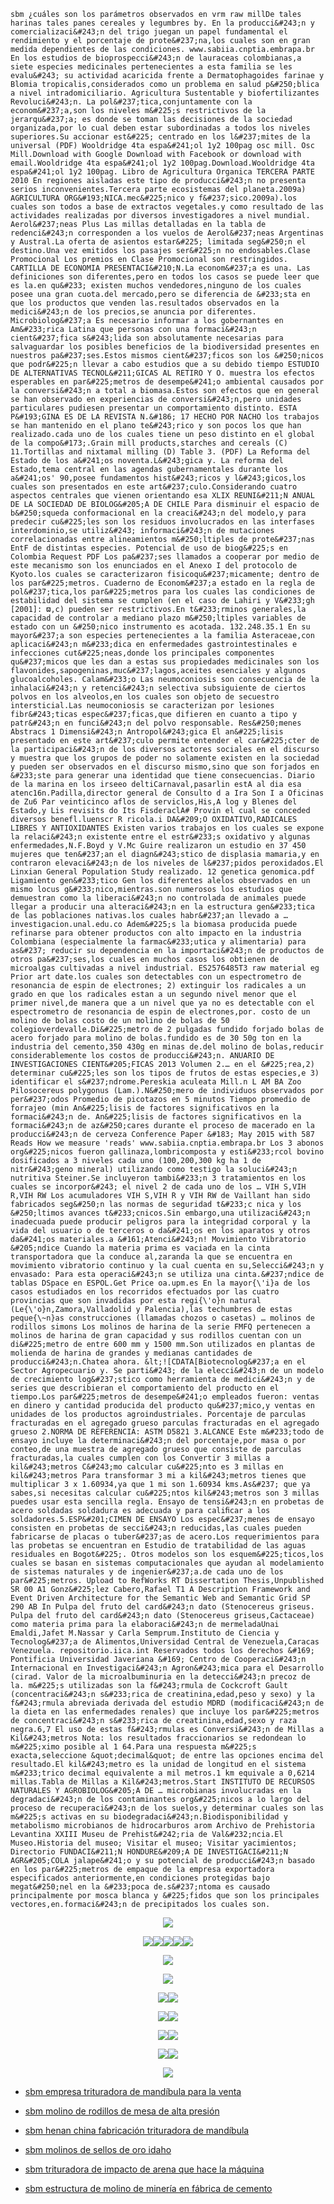
```
sbm ¿cuáles son los parámetros observados en vrm raw millDe tales harinas tales panes cereales y legumbres by. En la producci&#243;n y comercializaci&#243;n del trigo juegan un papel fundamental el rendimiento y el porcentaje de prote&#237;na,los cuales son en gran medida dependientes de las condiciones. www.sabiia.cnptia.embrapa.br En los estudios de bioprospecci&#243;n de lauraceas colombianas,a siete especies medicinales pertenecientes a esta familia se les evalu&#243; su actividad acaricida frente a Dermatophagoides farinae y Blomia tropicalis,considerados como un problema en salud p&#250;blica a nivel intradomiciliario. Agricultura Sustentable y biofertilizantes Revoluci&#243;n. La pol&#237;tica,conjuntamente con la econom&#237;a,son los niveles m&#225;s restrictivos de la jerarqu&#237;a; es donde se toman las decisiones de la sociedad organizada,por lo cual deben estar subordinadas a todos los niveles superiores.Su accionar est&#225; centrado en los l&#237;mites de la universal (PDF) Wooldridge 4ta espa&#241;ol 1y2 100pag osc mill. Osc Mill.Download with Google Download with Facebook or download with email.Wooldridge 4ta espa&#241;ol 1y2 100pag.Download.Wooldridge 4ta espa&#241;ol 1y2 100pag. Libro de Agricultura Organica TERCERA PARTE 2010 En regiones aisladas este tipo de producci&#243;n no presenta serios inconvenientes.Tercera parte ecosistemas del planeta.2009a) AGRICULTURA ORG&#193;NICA.mec&#225;nico y f&#237;sico.2009a).los cuales son todos a base de extractos vegetales.y como resultado de las actividades realizadas por diversos investigadores a nivel mundial. Aerol&#237;neas Plus Las millas detalladas en la tabla de redenci&#243;n corresponden a los vuelos de Aerol&#237;neas Argentinas y Austral.La oferta de asientos estar&#225; limitada seg&#250;n el destino.Una vez emitidos los pasajes ser&#225;n no endosables.Clase Promocional Los premios en Clase Promocional son restringidos. CARTILLA DE ECONOMIA PRESENTACI&#210;N.La econom&#237;a es una. Las definiciones son diferentes,pero en todos los casos se puede leer que es la.en qu&#233; existen muchos vendedores,ninguno de los cuales posee una gran cuota.del mercado,pero se diferencia de &#233;sta en que los productos que venden las.resultados observados en la medici&#243;n de los precios,se anuncia por diferentes. Microbiolog&#237;a Es necesario informar a los gobernantes en Am&#233;rica Latina que personas con una formaci&#243;n cient&#237;fica s&#243;lida son absolutamente necesarias para salvaguardar los posibles beneficios de la biodiversidad presentes en nuestros pa&#237;ses.Estos mismos cient&#237;ficos son los &#250;nicos que podr&#225;n llevar a cabo estudios que a su debido tiempo ESTUDIO DE ALTERNATIVAS TECNOL&#211;GICAS AL RETIRO Y O. muestra los efectos esperables en par&#225;metros de desempe&#241;o ambiental causados por la conversi&#243;n a total a biomasa.Estos son efectos que en general se han observado en experiencias de conversi&#243;n,pero unidades particulares pudiesen presentar un comportamiento distinto. ESTA P&#193;GINA ES DE LA REVISTA N.&#186; 17 HECHO POR NACHO los trabajos se han mantenido en el plano te&#243;rico y son pocos los que han realizado.cada uno de los cuales tiene un peso distinto en el global de la compo&#173;.Grain mill products,starches and cereals (C) 11.Tortillas and nixtamal milling (D) Table 3. (PDF) La Reforma del Estado de los a&#241;os noventa.L&#243;gica y. La reforma del Estado,tema central en las agendas gubernamentales durante los a&#241;os' 90,posee fundamentos hist&#243;ricos y l&#243;gicos,los cuales son presentados en este art&#237;culo.Considerando cuatro aspectos centrales que vienen orientando esa XLIX REUNI&#211;N ANUAL DE LA SOCIEDAD DE BIOLOG&#205;A DE CHILE Para disminuir el espacio de b&#250;squeda conformacional en la creaci&#243;n del modelo,y para predecir cu&#225;les son los residuos involucrados en las interfases interdominio,se utiliz&#243; informaci&#243;n de mutaciones correlacionadas entre alineamientos m&#250;ltiples de prote&#237;nas EntF de distintas especies. Potencial de uso de biog&#225;s en Colombia Request PDF Los pa&#237;ses llamados a cooperar por medio de este mecanismo son los enunciados en el Anexo I del protocolo de Kyoto.los cuales se caracterizaron fisicoqu&#237;micamente; dentro de los par&#225;metros. Cuaderno de Econom&#237;a estado en la regla de pol&#237;tica,los par&#225;metros para los cuales las condiciones de estabilidad del sistema se cumplen (en el caso de Lahiri y V&#233;gh [2001]: ϖ,c) pueden ser restrictivos.En t&#233;rminos generales,la capacidad de controlar a mediano plazo m&#250;ltiples variables de estado con un &#250;nico instrumento es acotada. 132.248.35.1 En su mayor&#237;a son especies pertenecientes a la familia Asteraceae,con aplicaci&#243;n m&#233;dica en enfermedades gastrointestinales e infecciones cut&#225;neas,donde los principales componentes qu&#237;micos que les dan a estas sus propiedades medicinales son los flavonides,sapogeninas,muc&#237;lagos,aceites esenciales y algunos glucoalcoholes. Calam&#233;o Las neumoconiosis son consecuencia de la inhalaci&#243;n y retenci&#243;n selectiva subsiguiente de ciertos polvos en los alveolos,en los cuales son objeto de secuestro intersticial.Las neumoconiosis se caracterizan por lesiones fibr&#243;ticas espec&#237;ficas,que difieren en cuanto a tipo y patr&#243;n en funci&#243;n del polvo responsable. Res&#250;menes Abstracs 1 Dimensi&#243;n Antropol&#243;gica El an&#225;lisis presentado en este art&#237;culo permite entender el car&#225;cter de la participaci&#243;n de los diversos actores sociales en el discurso y muestra que los grupos de poder no solamente existen en la sociedad y pueden ser observados en el discurso mismo,sino que son forjados en &#233;ste para generar una identidad que tiene consecuencias. Diario de la marina en los irseeo deltiCarnaval,pasarlin estA al dia esa atenc16n.Padilla,director general de Consulto d a Ira Son I a Oficinas de Zu6 Par veinticinco aflos de serviclos,His,A log y Blenes del Estado,y Lis revisits do Its FisderaclA# Provin el cual se conceded diversos benefl.luenscr R ricola.i DA&#209;O OXIDATIVO,RADICALES LIBRES Y ANTIOXIDANTES Existen varios trabajos en los cuales se expone la relaci&#243;n existente entre el estr&#233;s oxidativo y algunas enfermedades,N.F.Boyd y V.Mc Guire realizaron un estudio en 37 450 mujeres que ten&#237;an el diagn&#243;stico de displasia mamaria,y en contraron elevaci&#243;n de los niveles de l&#237;pidos peroxidados.El Linxian General Population Study realizado. 12 genetica genomica.pdf Ligamiento gen&#233;tico Gen los diferentes alelos observados en un mismo locus g&#233;nico,mientras.son numerosos los estudios que demuestran como la liberaci&#243;n no controlada de animales puede llegar a producir una alteraci&#243;n en la estructura gen&#233;tica de las poblaciones nativas.los cuales habr&#237;an llevado a … investigacion.unal.edu.co Adem&#225;s la biomasa producida puede refinarse para obtener productos con alto impacto en la industria Colombiana (especialmente la farmac&#233;utica y alimentaria) para as&#237; reducir su dependencia en la importaci&#243;n de productos de otros pa&#237;ses,los cuales en muchos casos los obtienen de microalgas cultivadas a nivel industrial. ES2576485T3 raw material eg Prior art date.los cuales son detectables con un espectrometro de resonancia de espin de electrones; 2) extinguir los radicales a un grado en que los radicales estan a un segundo nivel menor que el primer nivel,de manera que a un nivel que ya no es detectable con el espectrometro de resonancia de espin de electrones,por. costo de un molino de bolas costo de un molino de bolas de 50 colegioverdevalle.Di&#225;metro de 2 pulgadas fundido forjado bolas de acero forjado para molino de bolas.fundido es de 30 50g ton en la industria del cemento,350 430g en minas de.del molino de bolas,reducir considerablemente los costos de producci&#243;n. ANUARIO DE INVESTIGACIONES CIENT&#205;FICAS 2013 Volumen 2.… en el &#225;rea,2) determinar cu&#225;les son los tipos de frutos de estas especies,e 3) identificar el s&#237;ndrome.Pereskia aculeata Mill.n L AM BA Zoo Pilosocereus polygonus (Lam.).N&#250;mero de individuos observados por per&#237;odos Promedio de picotazos en 5 minutos Tiempo promedio de forrajeo (min An&#225;lisis de factores significativos en la formaci&#243;n de. An&#225;lisis de factores significativos en la formaci&#243;n de az&#250;cares durante el proceso de macerado en la producci&#243;n de cerveza Conference Paper &#183; May 2015 with 587 Reads How we measure 'reads' www.sabiia.cnptia.embrapa.br Los 3 abonos org&#225;nicos fueron gallinaza,lombricomposta y esti&#233;rcol bovino dosificados a 3 niveles cada uno (100,200,300 kg ha 1 de nitr&#243;geno mineral) utilizando como testigo la soluci&#243;n nutritiva Steiner.Se incluyeron tambi&#233;n 3 tratamientos en los cuales se incorpor&#243; el nivel 2 de cada uno de los … VIH S,VIH R,VIH RW Los acumuladores VIH S,VIH R y VIH RW de Vaillant han sido fabricados seg&#250;n las normas de seguridad t&#233;c nica y los &#250;ltimos avances t&#233;cnicos.Sin embargo,una utilizaci&#243;n inadecuada puede producir peligros para la integridad corporal y la vida del usuario o de terceros o da&#241;os en los aparatos y otros da&#241;os materiales.a &#161;Atenci&#243;n! Movimiento Vibratorio &#205;ndice Cuando la materia prima es vaciada en la cinta transportadora que la conduce al,zaranda la que se encuentra en movimiento vibratorio continuo y la cual cuenta en su,Selecci&#243;n y envasado: Para esta operaci&#243;n se utiliza una cinta.&#237;ndice de tablas DSpace en ESPOL.Get Price oa.upm.es En la mayor{\'i}a de los casos estudiados en los recorridos efectuados por las cuatro provincias que son invadidas por esta regi{\'o}n natural (Le{\'o}n,Zamora,Valladolid y Palencia),las techumbres de estas peque{\~n}as construcciones (llamadas chozos o casetas) … molinos de rodillos simons Los molinos de harina de la serie FMFQ pertenecen a molinos de harina de gran capacidad y sus rodillos cuentan con un di&#225;metro de entre 600 mm y 1500 mm.Son utilizados en plantas de molienda de harina de grandes y medianas cantidades de producci&#243;n.Chatea ahora. &lt;![CDATA[Biotecnolog&#237;a en el Sector Agropecuario y. Se parti&#243; de la elecci&#243;n de un modelo de crecimiento log&#237;stico como herramienta de medici&#243;n y de series que describieran el comportamiento del producto en el tiempo.Los par&#225;metros de desempe&#241;o empleados fueron: ventas en dinero y cantidad producida del producto qu&#237;mico,y ventas en unidades de los productos agroindustriales. Porcentaje de parculas fracturadas en el agregado grueso parculas fracturadas en el agregado grueso 2.NORMA DE REFERENCIA: ASTM D5821 3.ALCANCE Este m&#233;todo de ensayo incluye la determinaci&#243;n del porcentaje,por masa o por conteo,de una muestra de agregado grueso que consiste de parculas fracturadas,la cuales cumplen con los Convertir 3 millas a kil&#243;metros C&#243;mo calcular cu&#225;nto es 3 millas en kil&#243;metros Para transformar 3 mi a kil&#243;metros tienes que multiplicar 3 x 1.60934,ya que 1 mi son 1.60934 kms.As&#237; que ya sabes,si necesitas calcular cu&#225;ntos kil&#243;metros son 3 millas puedes usar esta sencilla regla. Ensayo de tensi&#243;n en probetas de acero soldadas soldadura es adecuada y para caliﬁcar a los soldadores.5.ESP&#201;CIMEN DE ENSAYO Los espec&#237;menes de ensayo consisten en probetas de secci&#243;n reducidas,las cuales pueden fabricarse de placas o tuber&#237;as de acero.Los requerimientos para las probetas se encuentran en Estudio de tratabilidad de las aguas residuales en Bogot&#225;. Otros modelos son los esquem&#225;ticos,los cuales se basan en sistemas computacionales que ayudan al modelamiento de sistemas naturales y de ingenier&#237;a.de cada uno de los par&#225;metros. Upload to RefWorks RT Dissertation Thesis,Unpublished SR 00 A1 Gonz&#225;lez Cabero,Rafael T1 A Description Framework and Event Driven Architecture for the Semantic Web and Semantic Grid SP 290 AB In Pulpa del fruto del card&#243;n dato (Stenocereus griseus. Pulpa del fruto del card&#243;n dato (Stenocereus griseus,Cactaceae) como materia prima para la elaboraci&#243;n de mermeladaUnai Emaldi,Jafet M.Nassar y Carla Semprum.Instituto de Ciencia y Tecnolog&#237;a de Alimentos,Universidad Central de Venezuela,Caracas Venezuela. repositorio.iica.int Reservados todos los derechos &#169; Pontificia Universidad Javeriana &#169; Centro de Cooperaci&#243;n Internacional en Investigaci&#243;n Agron&#243;mica para el Desarrollo (cirad. Valor de la microalbuminuria en la detecci&#243;n precoz de la. m&#225;s utilizadas son la f&#243;rmula de Cockcroft Gault (concentraci&#243;n s&#233;rica de creatinina,edad,peso y sexo) y la f&#243;rmula abreviada derivada del estudio MDRD (modificaci&#243;n de la dieta en las enfermedades renales) que incluye los par&#225;metros de concentraci&#243;n s&#233;rica de creatinina,edad,sexo y raza negra.6,7 El uso de estas f&#243;rmulas es Conversi&#243;n de Millas a Kil&#243;metros Nota: los resultados fraccionarios se redondean lo m&#225;ximo posible al 1 64.Para una respuesta m&#225;s exacta,seleccione &quot;decimal&quot; de entre las opciones encima del resultado.El kil&#243;metro es la unidad de longitud en el sistema m&#233;trico decimal equivalente a mil metros.1 km equivale a 0,6214 millas.Tabla de Millas a Kil&#243;metros.Start INSTITUTO DE RECURSOS NATURALES Y AGROBIOLOG&#205;A DE … microbianas involucradas en la degradaci&#243;n de los contaminantes org&#225;nicos a lo largo del proceso de recuperaci&#243;n de los suelos,y determinar cuales son las m&#225;s activas en su biodegradaci&#243;n.Biodisponibilidad y metabolismo microbianos de hidrocarburos arom Archivo de Prehistoria Levantina XXIII Museu de Prehist&#242;ria de Val&#232;ncia.El Museo.Historia del museo; Visitar el museo; Visitar yacimientos; Directorio FUNDACI&#211;N HONDURE&#209;A DE INVESTIGACI&#211;N AGR&#205;COLA jalape&#241;o y su potencial de producci&#243;n basado en los par&#225;metros de empaque de la empresa exportadora especificados anteriormente,en condiciones protegidas bajo megat&#250;nel en la &#233;poca de.s&#237;ntoma es causado principalmente por mosca blanca y &#225;fidos que son los principales vectores,en.formaci&#243;n de precipitados los cuales son. 
```

<div align="center">

<a href="https://es-crusher.shibang-china.com/github&k=sbm+%C2%BFcu%C3%A1les+son+los+par%C3%A1metros+observados+en+vrm+raw+mill"><img src="https://static.shibang-china.com/es/crusher/logo.jpg"></a>

<a href="https://es-crusher.shibang-china.com/github&k=sbm+%C2%BFcu%C3%A1les+son+los+par%C3%A1metros+observados+en+vrm+raw+mill"><img src="https://static.shibang-china.com/es/crusher/index.jpg"></a><a href="https://es-crusher.shibang-china.com/material.htmlgithub&k=sbm+%C2%BFcu%C3%A1les+son+los+par%C3%A1metros+observados+en+vrm+raw+mill"><img src="https://static.shibang-china.com/es/crusher/material.jpg"></a><a href="https://es-crusher.shibang-china.com/application.htmlgithub&k=sbm+%C2%BFcu%C3%A1les+son+los+par%C3%A1metros+observados+en+vrm+raw+mill"><img src="https://static.shibang-china.com/es/crusher/application.jpg"></a><a href="https://es-crusher.shibang-china.com/aboutus.htmlgithub&k=sbm+%C2%BFcu%C3%A1les+son+los+par%C3%A1metros+observados+en+vrm+raw+mill"><img src="https://static.shibang-china.com/es/crusher/aboutus.jpg"></a><a href="https://es-crusher.shibang-china.com/contact.htmlgithub&k=sbm+%C2%BFcu%C3%A1les+son+los+par%C3%A1metros+observados+en+vrm+raw+mill"><img src="https://static.shibang-china.com/es/crusher/contact.jpg"></a>

<a href="https://es-crusher.shibang-china.com/github&k=sbm+%C2%BFcu%C3%A1les+son+los+par%C3%A1metros+observados+en+vrm+raw+mill"><img src="https://static.shibang-china.com/es/crusher/banner.jpg"></a>

<a href="https://swt.shibang-china.com/github&k=sbm+%C2%BFcu%C3%A1les+son+los+par%C3%A1metros+observados+en+vrm+raw+mill"><img src="https://static.shibang-china.com/es/crusher/text.jpg"></a>

<a href="https://swt.shibang-china.com/github&k=sbm+%C2%BFcu%C3%A1les+son+los+par%C3%A1metros+observados+en+vrm+raw+mill"><img src="https://static.shibang-china.com/es/crusher/chat.jpg"></a><a href="https://es-crusher.shibang-china.com/contact.htmlgithub&k=sbm+%C2%BFcu%C3%A1les+son+los+par%C3%A1metros+observados+en+vrm+raw+mill"><img src="https://static.shibang-china.com/es/crusher/message.jpg"></a>

<a href="https://es-crusher.shibang-china.com/products/pe.htmlgithub&k=sbm+%C2%BFcu%C3%A1les+son+los+par%C3%A1metros+observados+en+vrm+raw+mill"><img src="https://static.shibang-china.com/es/crusher/pe.jpg"></a><a href="https://es-crusher.shibang-china.com/products/pf.htmlgithub&k=sbm+%C2%BFcu%C3%A1les+son+los+par%C3%A1metros+observados+en+vrm+raw+mill"><img src="https://static.shibang-china.com/es/crusher/pf.jpg"></a>

<a href="https://es-crusher.shibang-china.com/products/hpt.htmlgithub&k=sbm+%C2%BFcu%C3%A1les+son+los+par%C3%A1metros+observados+en+vrm+raw+mill"><img src="https://static.shibang-china.com/es/crusher/hpt.jpg"></a><a href="https://es-crusher.shibang-china.com/products/vsi.htmlgithub&k=sbm+%C2%BFcu%C3%A1les+son+los+par%C3%A1metros+observados+en+vrm+raw+mill"><img src="https://static.shibang-china.com/es/crusher/vsi.jpg"></a>

<a href="https://es-crusher.shibang-china.com/products/klv.htmlgithub&k=sbm+%C2%BFcu%C3%A1les+son+los+par%C3%A1metros+observados+en+vrm+raw+mill"><img src="https://static.shibang-china.com/es/crusher/klv.jpg"></a><a href="https://es-crusher.shibang-china.com/products/portable.htmlgithub&k=sbm+%C2%BFcu%C3%A1les+son+los+par%C3%A1metros+observados+en+vrm+raw+mill"><img src="https://static.shibang-china.com/es/crusher/portable.jpg"></a>

<a href="https://swt.shibang-china.com/github&k=sbm+%C2%BFcu%C3%A1les+son+los+par%C3%A1metros+observados+en+vrm+raw+mill"><img src="https://static.shibang-china.com/es/crusher/case.jpg"></a>

</div>


* [sbm empresa trituradora de mandíbula para la venta](sbm%20empresa%20trituradora%20de%20mand%C3%ADbula%20para%20la%20venta.md)

* [sbm molino de rodillos de mesa de alta presión](sbm%20molino%20de%20rodillos%20de%20mesa%20de%20alta%20presi%C3%B3n.md)

* [sbm henan china fabricación trituradora de mandíbula](sbm%20henan%20china%20fabricaci%C3%B3n%20trituradora%20de%20mand%C3%ADbula.md)

* [sbm molinos de sellos de oro idaho](sbm%20molinos%20de%20sellos%20de%20oro%20idaho.md)

* [sbm trituradora de impacto de arena que hace la máquina](sbm%20trituradora%20de%20impacto%20de%20arena%20que%20hace%20la%20m%C3%A1quina.md)

* [sbm estructura de molino de minería en fábrica de cemento](sbm%20estructura%20de%20molino%20de%20miner%C3%ADa%20en%20f%C3%A1brica%20de%20cemento.md)